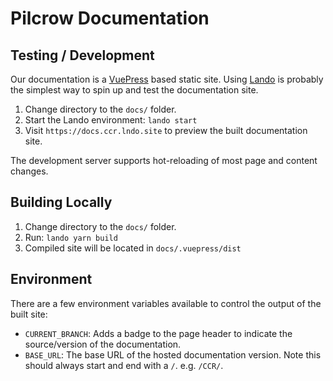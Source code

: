# Pilcrow Documentation

## Testing / Development

Our documentation is a [VuePress](https://vuepress.vuejs.org/) based static site.  Using [Lando](https://lando.dev) is probably the simplest way to spin up and test the documentation site.

1. Change directory to the `docs/` folder.
2. Start the Lando environment: `lando start`
3. Visit `https://docs.ccr.lndo.site` to preview the built documentation site.

The development server supports hot-reloading of most page and content changes.

## Building Locally

1. Change directory to the `docs/` folder.
2. Run: `lando yarn build`
3. Compiled site will be located in `docs/.vuepress/dist`

## Environment
There are a few environment variables available to control the output of the built site:

- `CURRENT_BRANCH`: Adds a badge to the page header to indicate the source/version of the documentation.
- `BASE_URL`: The base URL of the hosted documentation version.  Note this should always start and end with a `/`.  e.g. `/CCR/`.
